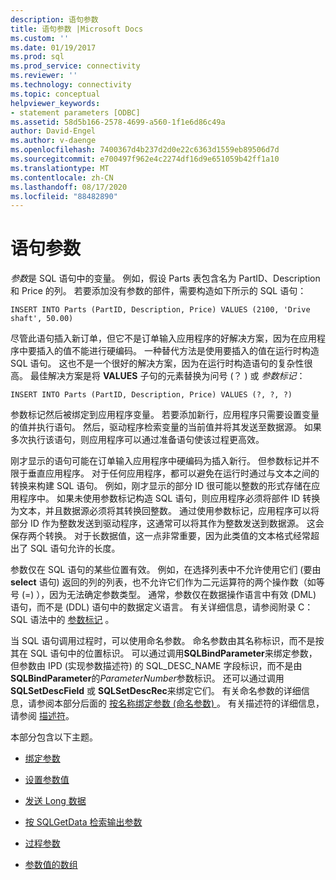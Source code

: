 ```yaml
---
description: 语句参数
title: 语句参数 |Microsoft Docs
ms.custom: ''
ms.date: 01/19/2017
ms.prod: sql
ms.prod_service: connectivity
ms.reviewer: ''
ms.technology: connectivity
ms.topic: conceptual
helpviewer_keywords:
- statement parameters [ODBC]
ms.assetid: 58d5b166-2578-4699-a560-1f1e6d86c49a
author: David-Engel
ms.author: v-daenge
ms.openlocfilehash: 7400367d4b237d2d0e22c6363d1559eb89506d7d
ms.sourcegitcommit: e700497f962e4c2274df16d9e651059b42ff1a10
ms.translationtype: MT
ms.contentlocale: zh-CN
ms.lasthandoff: 08/17/2020
ms.locfileid: "88482890"
---
```

# <a name="statement-parameters"></a>语句参数
*参数*是 SQL 语句中的变量。 例如，假设 Parts 表包含名为 PartID、Description 和 Price 的列。 若要添加没有参数的部件，需要构造如下所示的 SQL 语句：  
  
```  
INSERT INTO Parts (PartID, Description, Price) VALUES (2100, 'Drive shaft', 50.00)  
```  
  
 尽管此语句插入新订单，但它不是订单输入应用程序的好解决方案，因为在应用程序中要插入的值不能进行硬编码。 一种替代方法是使用要插入的值在运行时构造 SQL 语句。 这也不是一个很好的解决方案，因为在运行时构造语句的复杂性很高。 最佳解决方案是将 **VALUES** 子句的元素替换为问号 (？ ) 或 *参数标记*：  
  
```  
INSERT INTO Parts (PartID, Description, Price) VALUES (?, ?, ?)  
```  
  
 参数标记然后被绑定到应用程序变量。 若要添加新行，应用程序只需要设置变量的值并执行语句。 然后，驱动程序检索变量的当前值并将其发送至数据源。 如果多次执行该语句，则应用程序可以通过准备语句使该过程更高效。  
  
 刚才显示的语句可能在订单输入应用程序中硬编码为插入新行。 但参数标记并不限于垂直应用程序。 对于任何应用程序，都可以避免在运行时通过与文本之间的转换来构建 SQL 语句。 例如，刚才显示的部分 ID 很可能以整数的形式存储在应用程序中。 如果未使用参数标记构造 SQL 语句，则应用程序必须将部件 ID 转换为文本，并且数据源必须将其转换回整数。 通过使用参数标记，应用程序可以将部分 ID 作为整数发送到驱动程序，这通常可以将其作为整数发送到数据源。 这会保存两个转换。 对于长数据值，这一点非常重要，因为此类值的文本格式经常超出了 SQL 语句允许的长度。  
  
 参数仅在 SQL 语句的某些位置有效。 例如，在选择列表中不允许使用它们 (要由 **select** 语句) 返回的列的列表，也不允许它们作为二元运算符的两个操作数（如等号 (=) ），因为无法确定参数类型。 通常，参数仅在数据操作语言中有效 (DML) 语句，而不是 (DDL) 语句中的数据定义语言。 有关详细信息，请参阅附录 C： SQL 语法中的 [参数标记](../../../odbc/reference/appendixes/parameter-markers.md) 。  
  
 当 SQL 语句调用过程时，可以使用命名参数。 命名参数由其名称标识，而不是按其在 SQL 语句中的位置标识。 可以通过调用**SQLBindParameter**来绑定参数，但参数由 IPD (实现参数描述符) 的 SQL_DESC_NAME 字段标识，而不是由**SQLBindParameter**的*ParameterNumber*参数标识。 还可以通过调用 **SQLSetDescField** 或 **SQLSetDescRec**来绑定它们。 有关命名参数的详细信息，请参阅本部分后面的 [按名称绑定参数 (命名参数) ](../../../odbc/reference/develop-app/binding-parameters-by-name-named-parameters.md)。 有关描述符的详细信息，请参阅 [描述符](../../../odbc/reference/develop-app/descriptors.md)。  
  
 本部分包含以下主题。  
  
-   [绑定参数](../../../odbc/reference/develop-app/binding-parameters-odbc.md)  
  
-   [设置参数值](../../../odbc/reference/develop-app/setting-parameter-values.md)  
  
-   [发送 Long 数据](../../../odbc/reference/develop-app/sending-long-data.md)  
  
-   [按 SQLGetData 检索输出参数](../../../odbc/reference/develop-app/retrieving-output-parameters-using-sqlgetdata.md)  
  
-   [过程参数](../../../odbc/reference/develop-app/procedure-parameters.md)  
  
-   [参数值的数组](../../../odbc/reference/develop-app/arrays-of-parameter-values.md)
